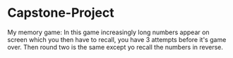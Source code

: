 # Capstone-Project
My memory game:
In this game increasingly long numbers appear on screen which you then have to recall, you have 3 attempts before it's game over.
Then round two is the same except yo recall the numbers in reverse.
